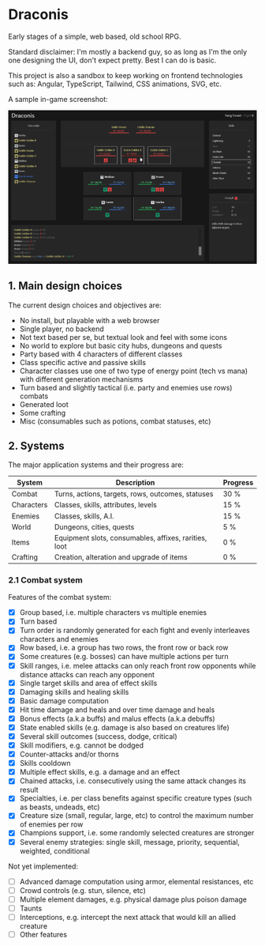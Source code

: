 # Draconis

Early stages of a simple, web based, old school RPG.

Standard disclaimer: I'm mostly a backend guy, so as long as I'm the only one designing the UI,
don't expect pretty. Best I can do is basic.

This project is also a sandbox to keep working on frontend technologies such as:
Angular, TypeScript, Tailwind, CSS animations, SVG, etc.

A sample in-game screenshot:

![Fight](doc/draconis-1.png)

## 1. Main design choices

The current design choices and objectives are:

- No install, but playable with a web browser
- Single player, no backend
- Not text based per se, but textual look and feel with some icons
- No world to explore but basic city hubs, dungeons and quests
- Party based with 4 characters of different classes
- Class specific active and passive skills
- Character classes use one of two type of energy point (tech vs mana) with different generation mechanisms
- Turn based and slightly tactical (i.e. party and enemies use rows) combats
- Generated loot
- Some crafting
- Misc (consumables such as potions, combat statuses, etc)

## 2. Systems

The major application systems and their progress are:

| System     | Description                                           | Progress |
|------------|-------------------------------------------------------|----------|
| Combat     | Turns, actions, targets, rows, outcomes, statuses     | 30 %     |
| Characters | Classes, skills, attributes, levels                   | 15 %     |
| Enemies    | Classes, skills, A.I.                                 | 15 %     |
| World      | Dungeons, cities, quests                              | 5 %      |
| Items      | Equipment slots, consumables, affixes, rarities, loot | 0 %      |
| Crafting   | Creation, alteration and upgrade of items             | 0 %      |

### 2.1 Combat system

Features of the combat system:

- [x] Group based, i.e. multiple characters vs multiple enemies
- [x] Turn based
- [x] Turn order is randomly generated for each fight and evenly interleaves characters and enemies
- [x] Row based, i.e. a group has two rows, the front row or back row
- [x] Some creatures (e.g. bosses) can have multiple actions per turn
- [x] Skill ranges, i.e. melee attacks can only reach front row opponents while distance attacks can reach any opponent
- [x] Single target skills and area of effect skills
- [x] Damaging skills and healing skills
- [x] Basic damage computation
- [x] Hit time damage and heals and over time damage and heals
- [x] Bonus effects (a.k.a buffs) and malus effects (a.k.a debuffs)
- [x] State enabled skills (e.g. damage is also based on creatures life)
- [x] Several skill outcomes (success, dodge, critical)
- [x] Skill modifiers, e.g. cannot be dodged 
- [x] Counter-attacks and/or thorns
- [x] Skills cooldown
- [x] Multiple effect skills, e.g. a damage and an effect
- [x] Chained attacks, i.e. consecutively using  the same attack changes its result
- [x] Specialties, i.e. per class benefits against specific creature types (such as beasts, undeads, etc)
- [x] Creature size (small, regular, large, etc) to control the maximum number of enemies per row
- [x] Champions support, i.e. some randomly selected creatures are stronger
- [x] Several enemy strategies: single skill, message, priority, sequential, weighted, conditional

Not yet implemented:
- [ ] Advanced damage computation using armor, elemental resistances, etc
- [ ] Crowd controls (e.g. stun, silence, etc)
- [ ] Multiple element damages, e.g. physical damage plus poison damage
- [ ] Taunts
- [ ] Interceptions, e.g. intercept the next attack that would kill an allied creature
- [ ] Other features
